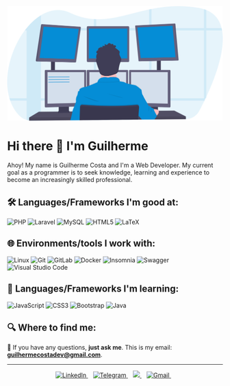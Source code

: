 ![Coding](https://github.com/guilhermecostam/guilhermecostam/blob/main/image.svg)

# Hi there 👋 I'm Guilherme
Ahoy! My name is Guilherme Costa and I'm a Web Developer. My current goal as a programmer is to seek knowledge, learning and experience to become an increasingly skilled professional.

## :hammer_and_wrench: Languages/Frameworks I'm good at:
![PHP](https://img.shields.io/badge/php-%23777BB4.svg?style=for-the-badge&logo=php&logoColor=white)
![Laravel](https://img.shields.io/badge/Laravel-FF2D20?style=for-the-badge&logo=laravel&logoColor=white)
![MySQL](https://img.shields.io/badge/mysql-%2300f.svg?style=for-the-badge&logo=mysql&logoColor=white)
![HTML5](https://img.shields.io/badge/html5-%23E34F26.svg?style=for-the-badge&logo=html5&logoColor=white)
![LaTeX](https://img.shields.io/badge/latex-%23008080.svg?style=for-the-badge&logo=latex&logoColor=white)

## :globe_with_meridians: Environments/tools I work with:
![Linux](https://img.shields.io/badge/Linux-FCC624?style=for-the-badge&logo=linux&logoColor=black)
![Git](https://img.shields.io/badge/git-%23F05033.svg?style=for-the-badge&logo=git&logoColor=white)
![GitLab](https://img.shields.io/badge/gitlab-%23181717.svg?style=for-the-badge&logo=gitlab&logoColor=white)
![Docker](https://img.shields.io/badge/docker-%230db7ed.svg?style=for-the-badge&logo=docker&logoColor=white)
![Insomnia](https://img.shields.io/badge/Insomnia-black?style=for-the-badge&logo=insomnia&logoColor=5849BE)
![Swagger](https://img.shields.io/badge/-Swagger-%23Clojure?style=for-the-badge&logo=swagger&logoColor=white)
![Visual Studio Code](https://img.shields.io/badge/Visual%20Studio%20Code-0078d7.svg?style=for-the-badge&logo=visual-studio-code&logoColor=white)

## :book: Languages/Frameworks I'm learning:
![JavaScript](https://img.shields.io/badge/javascript-%23323330.svg?style=for-the-badge&logo=javascript&logoColor=%23F7DF1E)
![CSS3](https://img.shields.io/badge/css3-%231572B6.svg?style=for-the-badge&logo=css3&logoColor=white)
![Bootstrap](https://img.shields.io/badge/bootstrap-%23563D7C.svg?style=for-the-badge&logo=bootstrap&logoColor=white)
![Java](https://img.shields.io/badge/java-%23ED8B00.svg?style=for-the-badge&logo=java&logoColor=white)

## :mag: Where to find me:
:speech_balloon: If you have any questions, **just ask me**. This is my email: **guilhermecostadev@gmail.com**.

***

<p align='center'>
  <a href="https://www.linkedin.com/in/guilhermecostam/" target="_blank">
    <img alt="LinkedIn" src="https://img.shields.io/badge/linkedin-%230077B5.svg?&style=for-the-badge&logo=linkedin&logoColor=white" />
  </a>&nbsp;&nbsp;
  
  <a href="https://t.me/guilhermecostam" target="_blank">
    <img alt="Telegram" src="https://img.shields.io/badge/-Telegram-2CA5E0?style=for-the-badge&logo=telegram&logoColor=white" />
  </a>&nbsp;&nbsp;
  
  <a href="https://guilhermecostam.github.io/" target="_blank">
    <img "Portfolio" src="https://img.shields.io/badge/-WEB-FF4088?style=for-the-badge&logo=Hugo&logoColor=white" />
  </a>&nbsp;&nbsp;
  
   <a href="mailto:guilhermecostadev@gmail.com" target="_blank">
    <img alt="Gmail" src="https://img.shields.io/badge/-Gmail-c14438?style=for-the-badge&logo=gmail&logoColor=white" />
  </a>&nbsp;&nbsp;
</p>
